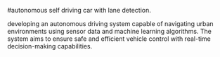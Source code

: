 #autonomous self driving car with lane detection.

developing an autonomous driving system capable of navigating urban environments using sensor data and machine learning algorithms. The system aims to ensure safe and efficient vehicle control with real-time decision-making capabilities.
